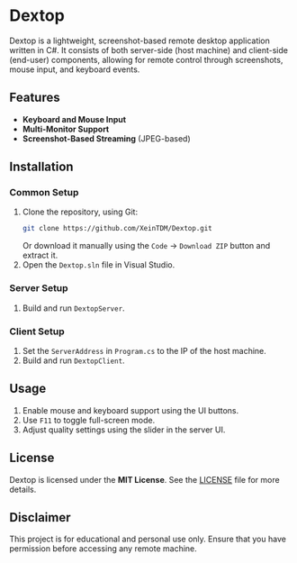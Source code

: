 # Dextop

Dextop is a lightweight, screenshot-based remote desktop application written in C#. It consists of both server-side (host machine) and client-side (end-user) components, allowing for remote control through screenshots, mouse input, and keyboard events.

## Features

- **Keyboard and Mouse Input**
- **Multi-Monitor Support**
- **Screenshot-Based Streaming** (JPEG-based)

## Installation

### Common Setup

1. Clone the repository, using Git:
   ```sh
   git clone https://github.com/XeinTDM/Dextop.git
   ```
   Or download it manually using the `Code` -> `Download ZIP` button and extract it.
2. Open the `Dextop.sln` file in Visual Studio.

### **Server Setup**

1. Build and run `DextopServer`.

### Client Setup

1. Set the `ServerAddress` in `Program.cs` to the IP of the host machine.
2. Build and run `DextopClient`.

## Usage

1. Enable mouse and keyboard support using the UI buttons.
2. Use `F11` to toggle full-screen mode.
3. Adjust quality settings using the slider in the server UI.

## License

Dextop is licensed under the **MIT License**. See the [LICENSE](LICENSE) file for more details.

## Disclaimer

This project is for educational and personal use only. Ensure that you have permission before accessing any remote machine.


